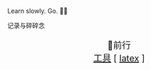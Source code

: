 Learn slowly. Go. 🔆🔆

记录与碎碎念

<p align="center">
  <p align="center" style="font-size: 20px">
    🔆前行
    <br />
    <a href="https://github.com/doreamon95/tips-Series">工具</a>
     [
    <a href="https://github.com/doreamon95/study-use-latex/">latex</a>
     ]
<!--      ·
    <a href="https://github.com/doreamon95/study-golang/">golang</a>
     ·
    <a href="https://github.com/doreamon95/study-java/">java</a>
     ·
    <a href="https://github.com/doreamon95/study-python/">python</a>
     ·
    <a href="https://github.com/doreamon95/study-front/">前端</a> -->
  </p>
<!--   <p align="center" style="font-size: 20px">
   🔆有光
    <br />
    <a href="https://doreamon95.github.io/gitbook/">draft</a>
    ·
    <a href="https://github.com/doreamon95/study-blockchain">研究生笔记</a>
    ·
    <a href="https://github.com/doreamon95/LeetCode">LeetCode</a>
  </p> -->
</p>

